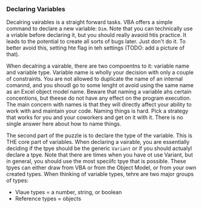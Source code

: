 ### Declaring Variables

Decalring vairables is a straight forward tasks. VBA offers a simple command to declare a new variable: `Dim`. Note that you can technically use a vriable before declaring it, but you should really avaoid htis practice. It leads to the potential to create all sorts of bugs later. Just don't do it. To better avoid this, setting hte flag in teh settings (TODO: add a picture of that).

When decalring a vairable, there are two compoentns to it: variable name and variable type. Variable name is wholly your decision with only a couple of constraints. You are not allowed to duplicate the name of an internal comannd, and you shoudl go to some lenght ot avoid using the same name as an Excel object model name. Beware that naming a variable ahs certain concentions, but theese do not have any effect on the program execution. The main concern with names is that they will directly affect your ability to work with and maintain your code. Naming things is hard. Pick a strategy that works for you and your coworkers and get on it with it. There is no single answer here about how to name things.

The second part of the puzzle is to declare the type of the variable. This is THE core part of variables. When declaring a vairable, you are essentially deciding if the tpye should be the generic `Variant` or if you should actualyl declare a tpye. Note that there are times when you have ot use Variant, but in general, you should use the most speciifc tpye that is possible. These tpyes can either draw from VBA or from the Object Model, or from your own created types. When thinking of variable types, tehre are two major groups of types:

- Vlaue types = a number, string, or boolean
- Reference types = objects
